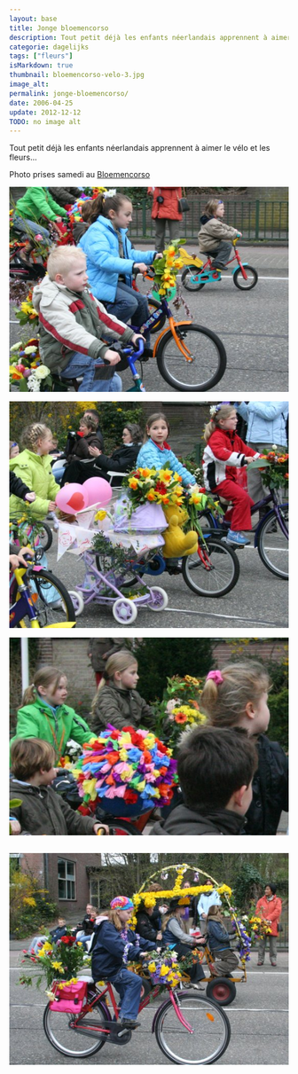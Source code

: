 ```yaml
---
layout: base
title: Jonge bloemencorso
description: Tout petit déjà les enfants néerlandais apprennent à aimer le vélo et les fleurs...
categorie: dagelijks
tags: ["fleurs"]
isMarkdown: true
thumbnail: bloemencorso-velo-3.jpg
image_alt: 
permalink: jonge-bloemencorso/
date: 2006-04-25
update: 2012-12-12
TODO: no image alt 
---
```


Tout petit déjà les enfants néerlandais apprennent à aimer le vélo et les fleurs...

Photo prises samedi au [Bloemencorso](/bloemen-corso)

![](bloemencorso-velo-3.jpg)

![](bloemencorso-velo-1.jpg)

![](bloemencorso-velo-4.jpg)

![](bloemencorso-velo-2.jpg)
---